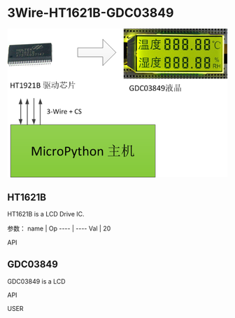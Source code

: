 3Wire-HT1621B-GDC03849
====
![Frame diagram](./images/ht1621b_gdc.png)



HT1621B
----
HT1621B is a LCD Drive IC.

参数：
name | Op
---- | ----
Val  | 20



API





GDC03849
----
GDC03849 is a LCD



API

USER



